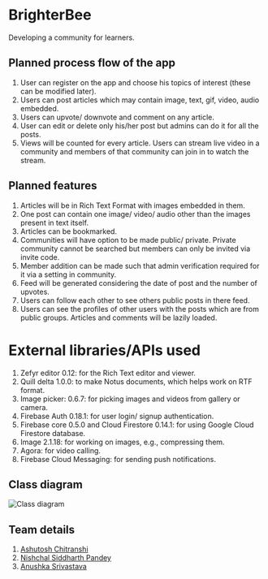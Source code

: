 # BrighterBee

Developing a community for learners.

## Planned process flow of the app

1. User can register on the app and choose his topics of interest (these can be modified later).
2. Users can post articles which may contain image, text, gif, video, audio embedded.
3. Users can upvote/ downvote and comment on any article.
4. User can edit or delete only his/her post but admins can do it for all the posts.
5. Views will be counted for every article.
Users can stream live video in a community and members of that community can join in to watch the stream.

## Planned features

1. Articles will be in Rich Text Format with images embedded in them.
2. One post can contain one image/ video/ audio other than the images present in text itself.
3. Articles can be bookmarked.
4. Communities will have option to be made public/ private. Private community cannot be searched but members can only be invited via invite code.
5. Member addition can be made such that admin verification required for it via a setting in community.
6. Feed will be generated considering the date of post and the number of upvotes.
7. Users can follow each other to see others public posts in there feed.
8. Users can see the profiles of other users with the posts which are from public groups.
Articles and comments will be lazily loaded.

# External libraries/APIs used
1. Zefyr editor 0.12: for the Rich Text editor and viewer.
2. Quill delta 1.0.0: to make Notus documents, which helps work on RTF format.
3. Image picker: 0.6.7: for picking images and videos from gallery or camera.
4. Firebase Auth 0.18.1: for user login/ signup authentication.
5. Firebase core 0.5.0 and Cloud Firestore 0.14.1: for using Google Cloud Firestore database.
6. Image 2.1.18: for working on images, e.g., compressing them.
7. Agora: for video calling.
8. Firebase Cloud Messaging: for sending push notifications.

## Class diagram

![Class diagram](https://github.com/NPDevs/BrighterBee/raw/master/class_diagram.png?raw=true)

## Team details
1. [Ashutosh Chitranshi](https://github.com/ashu12chi)
2. [Nishchal Siddharth Pandey](https://github.com/nisiddharth)
3. [Anushka Srivastava](https://github.com/Anushkaa-Srivastava)
